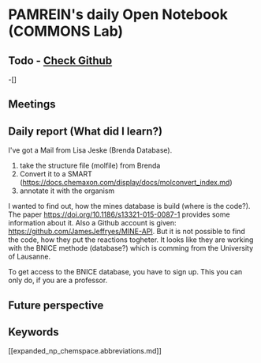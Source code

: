 
# PAMREIN's daily Open Notebook (COMMONS Lab)

## Todo - [Check Github](https://github.com/orgs/commons-research/projects/2/views/1)
-[]


## Meetings



## Daily report (What did I learn?)
I've got a Mail from Lisa Jeske (Brenda Database). 

1. take the structure file (molfile) from Brenda
2. Convert it to a SMART (https://docs.chemaxon.com/display/docs/molconvert_index.md)
3. annotate it with the organism

I wanted to find out, how the mines database is build (where is the code?).
The paper <https://doi.org/10.1186/s13321-015-0087-1> provides some information about it. 
Also a Github account is given: <https://github.com/JamesJeffryes/MINE-API>.
But it is not possible to find the code, how they put the reactions togheter. 
It looks like they are working with the BNICE methode (database?) which is comming from the University of Lausanne.

To get access to the BNICE database, you have to sign up. This you can only do, if you are a professor.


## Future perspective



## Keywords
[[expanded_np_chemspace.abbreviations.md]]
